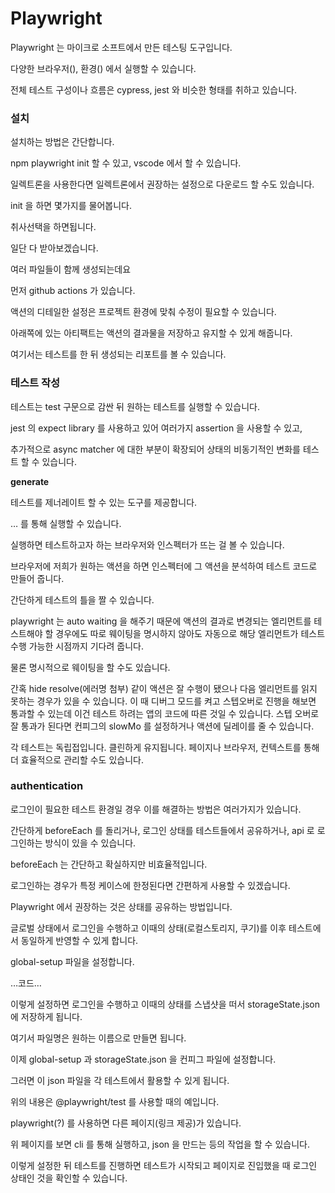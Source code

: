 # Playwright

Playwright 는 마이크로 소프트에서 만든 테스팅 도구입니다.

다양한 브라우저(), 환경() 에서 실행할 수 있습니다.

전체 테스트 구성이나 흐름은 cypress, jest 와 비슷한 형태를 취하고 있습니다.

### 설치

설치하는 방법은 간단합니다.

npm playwright init 할 수 있고, vscode 에서 할 수 있습니다.

일렉트론을 사용한다면 일렉트론에서 권장하는 설정으로 다운로드 할 수도 있습니다.

init 을 하면 몇가지를 물어봅니다.

취사선택을 하면됩니다.

일단 다 받아보겠습니다.

여러 파일들이 함께 생성되는데요

먼저 github actions 가 있습니다.

액션의 디테일한 설정은 프로젝트 환경에 맞춰 수정이 필요할 수 있습니다.

아래쪽에 있는 아티팩트는 액션의 결과물을 저장하고 유지할 수 있게 해줍니다.

여기서는 테스트를 한 뒤 생성되는 리포트를 볼 수 있습니다.

### 테스트 작성

테스트는 test 구문으로 감싼 뒤 원하는 테스트를 실행할 수 있습니다.

jest 의 expect library 를 사용하고 있어 여러가지 assertion 을 사용할 수 있고,

추가적으로 async matcher 에 대한 부분이 확장되어 상태의 비동기적인 변화를 테스트 할 수 있습니다.

**generate**

테스트를 제너레이트 할 수 있는 도구를 제공합니다.

… 를 통해 실행할 수 있습니다.

실행하면 테스트하고자 하는 브라우저와 인스펙터가 뜨는 걸 볼 수 있습니다.

브라우저에 저희가 원하는 액션을 하면 인스펙터에 그 액션을 분석하여 테스트 코드로 만들어 줍니다.

간단하게 테스트의 틀을 짤 수 있습니다.

playwright 는 auto waiting 을 해주기 때문에 액션의 결과로 변경되는 엘리먼트를 테스트해야 할 경우에도 따로 웨이팅을 명시하지 않아도 자동으로 해당 엘리먼트가 테스트 수행 가능한 시점까지 기다려 줍니다.

물론 명시적으로 웨이팅을 할 수도 있습니다.

간혹 hide resolve(에러명 첨부) 같이 액션은 잘 수행이 됐으나 다음 엘리먼트를 읽지 못하는 경우가 있을 수 있습니다. 이 때 디버그 모드를 켜고 스텝오버로 진행을 해보면 통과할 수 있는데 이건 테스트 하려는 앱의 코드에 따른 것일 수 있습니다. 스텝 오버로 잘 통과가 된다면 컨피그의 slowMo 를 설정하거나 액션에 딜레이를 줄 수 있습니다.

각 테스트는 독립접입니다. 클린하게 유지됩니다. 페이지나 브라우저, 컨텍스트를 통해 더 효율적으로 관리할 수도 있습니다.

### authentication

로그인이 필요한 테스트 환경일 경우 이를 해결하는 방법은 여러가지가 있습니다.

간단하게 beforeEach 를 돌리거나, 로그인 상태를 테스트들에서 공유하거나, api 로 로그인하는 방식이 있을 수 있습니다.

beforeEach 는 간단하고 확실하지만 비효율적입니다.

로그인하는 경우가 특정 케이스에 한정된다면 간편하게 사용할 수 있겠습니다.

Playwright 에서 권장하는 것은 상태를 공유하는 방법입니다.

글로벌 상태에서 로그인을 수행하고 이때의 상태(로컬스토리지, 쿠기)를 이후 테스트에서 동일하게 반영할 수 있게 합니다.

global-setup 파일을 설정합니다.

…코드…

이렇게 설정하면 로그인을 수행하고 이때의 상태를 스냅샷을 떠서 storageState.json 에 저장하게 됩니다.

여기서 파일명은 원하는 이름으로 만들면 됩니다.

이제 global-setup 과 storageState.json 을 컨피그 파일에 설정합니다.

그러면 이 json 파일을 각 테스트에서 활용할 수 있게 됩니다.

위의 내용은 @playwright/test 를 사용할 때의 예입니다.

playwright(?) 를 사용하면 다른 페이지(링크 제공)가 있습니다.

위 페이지를 보면 cli 를 통해 실행하고, json 을 만드는 등의 작업을 할 수 있습니다.

이렇게 설정한 뒤 테스트를 진행하면 테스트가 시작되고 페이지로 진입했을 때 로그인 상태인 것을 확인할 수 있습니다.
